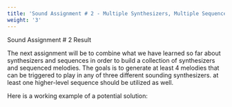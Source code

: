 ```yaml
---
title: 'Sound Assignment # 2 - Multiple Synthesizers, Multiple Sequences'
weight: '3'
---
```

Sound Assignment # 2 Result

The next assignment will be to combine what we have learned so far about synthesizers and sequences in order to build a collection of synthesizers and sequenced melodies. The goals is to generate at least 4 melodies that can be triggered to play in any of three different sounding synthesizers. at least one higher-level sequence should be utilized as well.

Here is a working example of a potential solution: